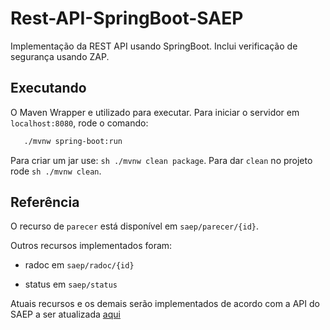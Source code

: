 # Rest-API-SpringBoot-SAEP
Implementação da REST API usando SpringBoot. Inclui verificação de segurança usando ZAP.


## Executando

O Maven Wrapper e utilizado para executar. Para iniciar o servidor em `localhost:8080`, rode o comando:

 ```sh 
 	./mvnw spring-boot:run
 ```

 Para criar um jar use: ```sh ./mvnw clean package```. Para dar `clean` no projeto rode ```sh ./mvnw clean```.

## Referência

 O recurso de `parecer` está disponível em `saep/parecer/{id}`. 
 
 Outros recursos implementados foram: 

*  radoc em `saep/radoc/{id}`

* status em `saep/status`
 	
Atuais recursos e os demais serão implementados de acordo com a API do SAEP a ser atualizada [aqui](http://docs.saep.apiary.io/#)

